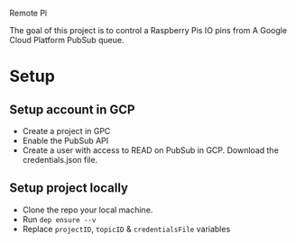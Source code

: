 Remote Pi

The goal of this project is to control a Raspberry Pis IO pins from A Google Cloud Platform PubSub queue.

# Setup

## Setup account in GCP
- Create a project in GPC
- Enable the PubSub API
- Create a user with access to READ on PubSub in GCP. Download the credentials.json file.

## Setup project locally

- Clone the repo your local machine.
- Run `dep ensure --v`
- Replace `projectID`, `topicID` & `credentialsFile` variables
